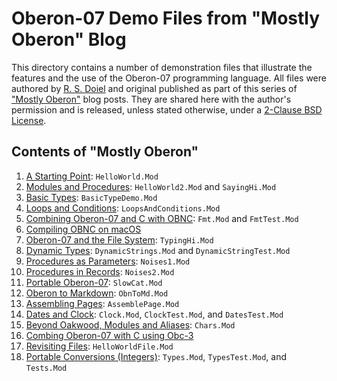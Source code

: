 # Oberon-07 Demo Files from "Mostly Oberon" Blog

This directory contains a number of demonstration files that illustrate the features and the use of
the Oberon-07 programming language. All files were authored by 
[R. S. Doiel](https://rsdoiel.github.io/resume.html) and original published as part of this series 
of ["Mostly Oberon"](https://rsdoiel.github.io/blog/2020/04/11/Mostly-Oberon.html) blog posts. They
are shared here with the author's permission and is released, unless stated otherwise, under a 
[2-Clause BSD License](https://opensource.org/license/BSD-2-Clause).

## Contents of "Mostly Oberon"

1. [A Starting Point](https://rsdoiel.github.io/blog/2020/04/11/Mostly-Oberon.html): `HelloWorld.Mod`
2. [Modules and Procedures](https://rsdoiel.github.io/blog/2020/04/12/Mostly-Oberon-Modules.html): `HelloWorld2.Mod` and `SayingHi.Mod`
3. [Basic Types](https://rsdoiel.github.io/blog/2020/04/18/Mostly-Oberon-Basic-Types.html): `BasicTypeDemo.Mod`
4. [Loops and Conditions](https://rsdoiel.github.io/blog/2020/04/19/Mostly-Oberon-Loops-and-Conditions.html): `LoopsAndConditions.Mod`
5. [Combining Oberon-07 and C with OBNC](https://rsdoiel.github.io/blog/2020/05/01/Combining-Oberon-and-C.html): `Fmt.Mod` and `FmtTest.Mod`
6. [Compiling OBNC on macOS](https://rsdoiel.github.io/blog/2020/05/06/Compiling-OBNC-on-macOS.html)
7. [Oberon-07 and the File System](https://rsdoiel.github.io/blog/2020/05/09/Oberon-07-and-the-filesystem.html): `TypingHi.Mod`
8. [Dynamic Types](https://rsdoiel.github.io/blog/2020/05/25/Dynamic-types.html): `DynamicStrings.Mod` and `DynamicStringTest.Mod`
9. [Procedures as Parameters](https://rsdoiel.github.io/blog/2020/06/20/Procedures-as-parameters.html): `Noises1.Mod`
10. [Procedures in Records](https://rsdoiel.github.io/blog/2020/07/07/Procedures-in-records.html): `Noises2.Mod`
11. [Portable Oberon-07](https://rsdoiel.github.io/blog/2020/08/15/Portable-Oberon-07.html): `SlowCat.Mod`
12. [Oberon to Markdown](https://rsdoiel.github.io/blog/2020/10/03/Oberon-to-markdown.html): `ObnToMd.Mod`
13. [Assembling Pages](https://rsdoiel.github.io/blog/2020/10/19/Assemble-pages.html): `AssemblePage.Mod`
14. [Dates and Clock](https://rsdoiel.github.io/blog/2020/10/19/Assemble-pages.html): `Clock.Mod`, `ClockTest.Mod`, and `DatesTest.Mod`
15. [Beyond Oakwood, Modules and Aliases](https://rsdoiel.github.io/blog/2021/05/16/Beyond-Oakwood-Modules-and-Aliases.html): `Chars.Mod`
16. [Combing Oberon-07 with C using Obc-3](https://rsdoiel.github.io/blog/2021/06/14/Combining-Oberon-07-with-C-using-Obc-3.html)
17. [Revisiting Files](https://rsdoiel.github.io/blog/2021/11/22/Revisiting-Files.html): `HelloWorldFile.Mod`
18. [Portable Conversions (Integers)](https://rsdoiel.github.io/blog/2021/11/26/Portable-Conversions-Integers.html): `Types.Mod`, `TypesTest.Mod`, and `Tests.Mod`